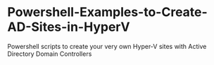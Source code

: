 # Powershell-Examples-to-Create-AD-Sites-in-HyperV
Powershell scripts to create your very own Hyper-V sites with Active Directory Domain Controllers
